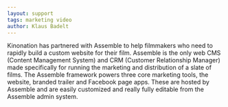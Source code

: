 ```yaml
---
layout: support
tags: marketing video
author: Klaus Badelt
---
```

Kinonation has partnered with Assemble to help filmmakers who need to rapidly build a custom website for their film. Assemble is the only web CMS (Content Management System) and CRM (Customer Relationship Manager) made specifically for running the marketing and distribution of a slate of films. The Assemble framework powers three core marketing tools, the website, branded trailer and Facebook page apps. These are hosted by Assemble and are easily customized and really fully editable from the Assemble admin system.
